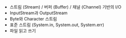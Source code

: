 * 스트림 (Stream) / 버퍼 (Buffer) / 채널 (Channel) 기반의 I/O
* InputStream과 OutputStream
* Byte와 Character 스트림
* 표준 스트림 (System.in, System.out, System.err)
* 파일 읽고 쓰기

